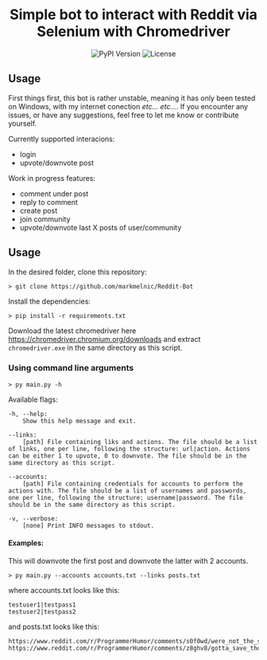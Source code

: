 <div align="center">

# Simple bot to interact with Reddit via Selenium with Chromedriver

![PyPI Version](https://img.shields.io/pypi/pyversions/dash.svg)
![License](https://img.shields.io/pypi/l/pyapibp.svg)

</div>

## Usage

First things first, this bot is rather unstable, meaning it has only been tested on Windows, with my internet conection *etc... etc...*. If you encounter any issues, or have any suggestions, feel free to let me know or contribute yourself.

Currently supported interacions:

- login
- upvote/downvote post

Work in progress features:

- comment under post
- reply to comment
- create post
- join community
- upvote/downvote last X posts of user/community

## Usage

In the desired folder, clone this repository:

    > git clone https://github.com/markmelnic/Reddit-Bot

Install the dependencies:

    > pip install -r requirements.txt

Download the latest chromedriver here https://chromedriver.chromium.org/downloads and extract `chromedriver.exe` in the same directory as this script.

### Using command line arguments

    > py main.py -h

Available flags:

    -h, --help:
        Show this help message and exit.

    --links:
        [path] File containing liks and actions. The file should be a list of links, one per line, following the structure: url|action. Actions can be either 1 to upvote, 0 to downvote. The file should be in the same directory as this script.

    --accounts:
        [path] File containing credentials for accounts to perform the actions with. The file should be a list of usernames and passwords, one per line, following the structure: username|password. The file should be in the same directory as this script.

    -v, --verbose:
        [none] Print INFO messages to stdout.

#### Examples:

This will downvote the first post and downvote the latter with 2 accounts.

    > py main.py --accounts accounts.txt --links posts.txt

where accounts.txt looks like this:

    testuser1|testpass1
    testuser2|testpass2

and posts.txt looks like this:

    https://www.reddit.com/r/ProgrammerHumor/comments/s0f0wd/were_not_the_same_bro/|1
    https://www.reddit.com/r/ProgrammerHumor/comments/z8ghv8/gotta_save_those_characters/|0
